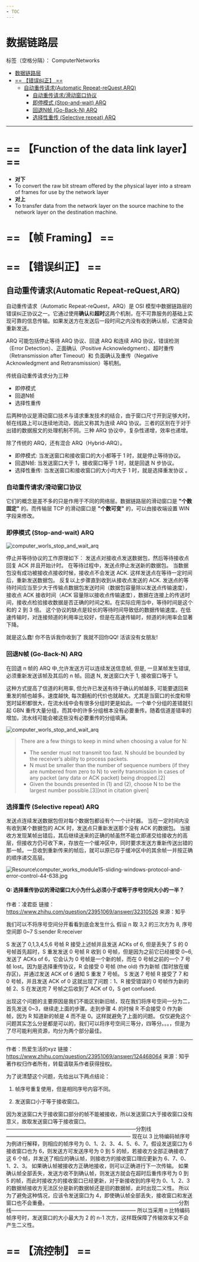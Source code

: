 ```yaml
---
- TOC
---
```


# 数据链路层

标签（空格分隔）： ComputerNetworks

<!-- MDTOC maxdepth:6 firsth1:1 numbering:0 flatten:0 bullets:1 updateOnSave:1 -->

- [数据链路层](#数据链路层)
- [== 【错误纠正】 ==](#【错误纠正】)
   - [自动重传请求(Automatic Repeat-reQuest,ARQ)](#自动重传请求automatic-repeat-requestarq)
      - [自动重传请求/滑动窗口协议](#自动重传请求滑动窗口协议)
      - [即停模式 (Stop-and-wait) ARQ](#即停模式-stop-and-wait-arq)
      - [回退N帧 (Go-Back-N) ARQ](#回退n帧-go-back-n-arq)
      - [选择性重传 (Selective repeat) ARQ](#选择性重传-selective-repeat-arq)

<!-- /MDTOC -->

 --------------------------------------------------------------------------------
# == 【Function of the data link layer】 ==
- **对下**
- To convert the raw bit stream offered by the physical layer into a stream of frames for use by the network layer
- **对上**
- To transfer data from the network layer on the source machine to the network layer on the destination machine.

# == 【帧 Framing】 ==
# == 【错误纠正】 ==

## 自动重传请求(Automatic Repeat-reQuest,ARQ)

自动重传请求（Automatic Repeat-reQuest，ARQ）是 OSI 模型中数据链路层的错误纠正协议之一。它通过使用**确认**和**超时**这两个机制，在不可靠服务的基础上实现可靠的信息传输。如果发送方在发送后一段时间之内没有收到确认帧，它通常会重新发送。

ARQ 可能包括停止等待 ARQ 协议、回退 ARQ 和连续 ARQ 协议，错误检测（Error Detection）、正面确认（Positive Acknowledgment）、超时重传（Retransmission after Timeout）和 负面确认及重传（Negative Acknowledgment and Retransmission）等机制。

传统自动重传请求分为三种
- 即停模式
- 回退N帧
- 选择性重传

后两种协议是滑动窗口技术与请求重发技术的结合，由于窗口尺寸开到足够大时，帧在线路上可以连续地流动，因此又称其为连续 ARQ 协议。三者的区别在于对于出错的数据报文的处理机制不同。三种 ARQ 协议中，复杂性递增，效率也递增。

除了传统的 ARQ，还有混合 ARQ（Hybrid-ARQ）。

- 即停模式: 当发送窗口和接收窗口的大小都等于 1 时，就是停止等待协议。
- 回退N帧: 当发送窗口大于 1，接收窗口等于 1 时，就是回退 N 步协议。
- 选择性重传: 当发送窗口和接收窗口的大小均大于 1 时，就是选择重发协议 。



### 自动重传请求/滑动窗口协议

它们的概念是差不多的只是作用于不同的网络层。数据链路层的滑动窗口是 **"个数固定"** 的。而传输层 TCP 的滑动窗口是 **"个数可变"** 的，可以由接收端设置 WIN 字段来修改。


### 即停模式 (Stop-and-wait) ARQ
![computer_worls_stop_and_wait_arq](..\Resource\computer_worls_stop_and_wait_arq.jpg)

停止并等待协议的工作原理如下：
发送点对接收点发送数据包，然后等待接收点回复 ACK 并且开始计时。
在等待过程中，发送点停止发送新的数据包。
当数据包没有成功被接收点接收时候，接收点不会发送 ACK. 这样发送点在等待一定时间后，重新发送数据包。
反复以上步骤直到收到从接收点发送的 ACK.
发送点的等待时间应当至少大于传输点数据包发送时间（数据包容量除以发送点传输速度），接收点 ACK 接收时间（ACK 容量除以接收点传输速度），数据在连接上的传送时间，接收点检验接收数据是否正确的时间之和。在实际应用当中，等待时间是这个和的 2 到 3 倍。
这个协议的缺点是较长的等待时间导致低的数据传输速度。在低速传输时，对连接频道的利用率比较好，但是在高速传输时，频道的利用率会显著下降。

就是这么蠢! 你不告诉我你收到了 我就不回你QQ! 活该没有女朋友!



### 回退N帧 (Go-Back-N) ARQ
在回退 n 帧的 ARQ 中,允许发送方可以连续发送信息帧, 但是, 一旦某帧发生错误, 必须重新发送该帧及其后的 n 帧。回退 N, 发送窗口大于 1, 接收窗口等于 1。

这种方式提高了信道的利用率, 但允许已发送有待于确认的帧越多, 可能要退回来重发的帧也越多。速度越快, 每次翻船的代价也就越大。尤其是当窗口的长度和带宽时延积都很大，在流水线中会有很多分组时更是如此。一个单个分组的差错就引起 GBN 重传大量分组，而其中的许多分组根本没有必要重传。随着信道差错率的增加，流水线可能会被这些没有必要重传的分组填满。

![computer_worls_stop_and_wait_arq](..\Resource\computer_works_module15-sliding-windows-protocol-and-error-control-31-638.jpg)

>There are a few things to keep in mind when choosing a value for N:
>- The sender must not transmit too fast. N should be bounded by the receiver’s ability to process packets.
>- N must be smaller than the number of sequence numbers (if they are numbered from zero to N) to verify transmission in cases of any packet (any data or ACK packet) being dropped.[2]
>- Given the bounds presented in (1) and (2), choose N to be the largest number possible.[3][not in citation given]



### 选择重传 (Selective repeat) ARQ
发送点连续发送数据包但对每个数据包都设有个一个计时器。
当在一定时间内没有收到某个数据包的 ACK 时，发送点只重新发送那个没有 ACK 的数据包。
当接收方发现某帧出错后，其后继续送来的正确的帧虽然不能立即递交给接收方的高层，但接收方仍可收下来，存放在一个缓冲区中，同时要求发送方重新传送出错的那一帧。一旦收到重新传来的帧后，就可以原已存于缓冲区中的其余帧一并按正确的顺序递交高层。

![Resource\computer_works_module15-sliding-windows-protocol-and-error-control-44-638.jpg](..\Resource\computer_works_module15-sliding-windows-protocol-and-error-control-44-638.jpg)

#### Q: 选择重传协议的滑动窗口大小为什么必须小于或等于序号空间大小的一半？
作者：凌君臣
链接：https://www.zhihu.com/question/23951069/answer/32310526
来源：知乎


我们可以不将序号空间分开看看到底会发生什么
假设 n 取 3,2 的三次方为 8, 序号空间即 0~7
S:sender R:receiver

S 发送了 0,1,3,4,5,6 号帧
R 接受上述帧并且发送 ACKs of 6, 但是丢失了
S 的 0 号帧首先超时，S 重发发送 0 号帧
R 收到 0 号帧，但是因为之前它已经接受 0~6, 发送了 ACKs of 6，它会认为 0 号帧是一个新的帧，而在 0 号帧之前的一个 7 号帧 lost。因为是选择重传协议，R 会接受 0 号帧 (the old) 作为新帧 (暂时放在缓存区)，并通过发送 ACK of 6 通知 S 重发 7 号帧。
S 发送 7 号帧
R 接受了 7 和 0 号帧，并且发送 ACK of 0
这就出现了问题：1、R 接受错误的 0 号帧作为新的帧 2、S 在发送完 7 号帧之后收到了 ACK of 0，S get confused.

出现这个问题的主要原因是我们不能区别新旧帧，现在我们将序号空间一分为二，首先发送 0~3，继续走上面的步骤。走到步骤 4. 的时候 R 不会接受 0 作为新帧，因为 R 知道新的帧是 4 而不是 0。这样就避免了上面的问题。
仅仅避免这个问题其实怎么分是都是可以的，我们可以将序号空间三等分，四等分。。。，但是为了尽可能利用资源，均分为两个部分最佳。

----------------
作者：热爱生活的xyz
链接：https://www.zhihu.com/question/23951069/answer/124468064
来源：知乎
著作权归作者所有，转载请联系作者获得授权。

为了说清楚这个问题，先给出以下两点结论：


1. 帧序号重复使用，但是相同序号内容不同。

2. 发送窗口小于等于接收窗口。

因为发送窗口大于接收窗口部分的帧不能被接收，所以发送窗口大于接收窗口没有意义，故取发送窗口等于接收窗口。
—————————————————————————分割线————————————————————————
现在以 3 比特编码帧序号为例进行解释，则相应的帧序号为 0、1、2、3、4、5、6、7。假设发送窗口为 6 接收窗口也为 6，则发送方可发送序号为 0 到 5 的帧，若接收方全部正确接收了这 6 个帧，并发送了相应的确认帧，则接收方的接收窗口理应更新为 6、7、0、1、2、3。
如果确认帧被接收方正确地接收，则可以正确进行下一次传输。
如果确认帧全部丢失，发送方收不到确认帧，则发送方就会在超时后重传序号为 0 到 5 的帧，而此时接收方的接收窗口已经更新，对于新接收到的序号为 0、1、2、3 的数据帧接收方无法区分是新的数据帧还是旧的数据帧，此时出现二义性。
所以为了避免这种情况，应该令发送窗口为 4，即使确认帧全部丢失，接收窗口和发送窗口也不会重叠。
—————————————————————————分割线————————————————————————
所以当采用 n 比特编码帧序号时，发送窗口的大小最大为 2 的 n-1 次方，这样既保障了传输效率又不会产生二义性。

# == 【流控制】 ==
